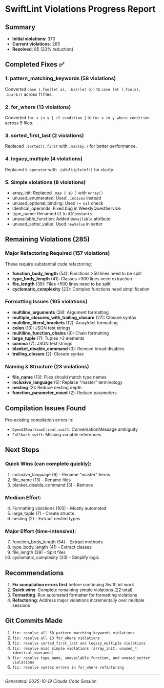 # SwiftLint Violations Progress Report

## Summary
- **Initial violations**: 370
- **Current violations**: 285
- **Resolved**: 85 (23% reduction)

## Completed Fixes ✅

### 1. pattern_matching_keywords (58 violations)
Converted `case (.foo(let a), .bar(let b))` to `case let (.foo(a), .bar(b))` across 11 files.

### 2. for_where (13 violations)
Converted `for x in y { if condition }` to `for x in y where condition` across 9 files.

### 3. sorted_first_last (2 violations)
Replaced `.sorted().first` with `.max(by:)` for better performance.

### 4. legacy_multiple (4 violations)
Replaced `% operator` with `.isMultiple(of:)` for clarity.

### 5. Simple violations (8 violations)
- array_init: Replaced `.map { $0 }` with `Array()`
- unused_enumerated: Used `.indices` instead
- unused_optional_binding: Used `!= nil` check
- identical_operands: Fixed bug in WeeklyQuestService
- type_name: Renamed `UI` to `UIConstants`
- unavailable_function: Added `@available` attribute
- unused_setter_value: Used `newValue` in setter

## Remaining Violations (285)

### Major Refactoring Required (157 violations)
These require substantial code refactoring:

- **function_body_length** (54): Functions >50 lines need to be split
- **type_body_length** (41): Classes >300 lines need extraction
- **file_length** (39): Files >500 lines need to be split
- **cyclomatic_complexity** (23): Complex functions need simplification

### Formatting Issues (105 violations)
- **multiline_arguments** (28): Argument formatting
- **multiple_closures_with_trailing_closure** (27): Closure syntax
- **multiline_literal_brackets** (12): Array/dict formatting
- **colon** (10): JSON test strings
- **multiline_function_chains** (9): Chain formatting
- **large_tuple** (7): Tuples >2 elements
- **comma** (7): JSON test strings
- **blanket_disable_command** (3): Remove broad disables
- **trailing_closure** (2): Closure syntax

### Naming & Structure (23 violations)
- **file_name** (13): Files should match type names
- **inclusive_language** (6): Replace "master" terminology
- **nesting** (2): Reduce nesting depth
- **function_parameter_count** (2): Reduce parameters

## Compilation Issues Found

Pre-existing compilation errors in:
- `OpenAIRealtimeClient.swift`: ConversationMessage ambiguity
- `Fallback.swift`: Missing variable references

## Next Steps

### Quick Wins (can complete quickly):
1. inclusive_language (6) - Rename "master" terms
2. file_name (13) - Rename files
3. blanket_disable_command (3) - Remove

### Medium Effort:
4. Formatting violations (105) - Mostly automated
5. large_tuple (7) - Create structs
6. nesting (2) - Extract nested types

### Major Effort (time-intensive):
7. function_body_length (54) - Extract methods
8. type_body_length (41) - Extract classes
9. file_length (39) - Split files
10. cyclomatic_complexity (23) - Simplify logic

## Recommendations

1. **Fix compilation errors first** before continuing SwiftLint work
2. **Quick wins**: Complete remaining simple violations (22 total)
3. **Formatting**: Run automated formatter for formatting violations
4. **Refactoring**: Address major violations incrementally over multiple sessions

## Git Commits Made

1. `fix: resolve all 58 pattern_matching_keywords violations`
2. `fix: resolve all 13 for_where violations`
3. `fix: resolve sorted_first_last and legacy_multiple violations`
4. `fix: resolve misc simple violations (array_init, unused_*, identical_operands)`
5. `fix: resolve type_name, unavailable_function, and unused_setter violations`
6. `fix: resolve syntax errors in for_where refactoring`

---
*Generated: 2025-10-19*
*Claude Code Session*
